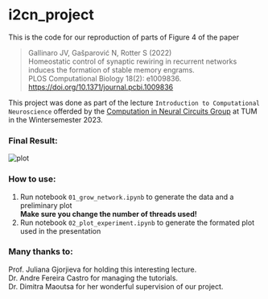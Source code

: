 # i2cn_project

This is the code for our reproduction of parts of Figure 4 of the paper 

> Gallinaro JV, Gašparović N, Rotter S (2022) <br>Homeostatic control of synaptic rewiring in recurrent networks induces the formation of stable memory engrams. <br>PLOS Computational Biology 18(2): e1009836. https://doi.org/10.1371/journal.pcbi.1009836

This project was done as part of the lecture ```Introduction to Computational Neuroscience``` offerded by the [Computation in Neural Circuits Group](https://www.mls.ls.tum.de/compneuro/home/) at TUM in the Wintersemester 2023.

### Final Result:

![plot](https://github.com/sebastianzister/i2cn_project/assets/81309130/f1c000af-6cfa-4a97-bf4e-e7459a9864c7)

### How to use:
<ol>
    <li> Run notebook <code>01_grow_network.ipynb</code>  to generate the data and a preliminary plot <br><strong>Make sure you change the number of threads used!</strong>
    <li> Run notebook <code>02_plot_experiment.ipynb</code> to generate the formated plot used in the presentation
</ol>

### Many thanks to:
Prof. Juliana Gjorjieva for holding this interesting lecture.<br>
Dr. Andre Fereira Castro for managing the tutorials.<br>
Dr. Dimitra Maoutsa for her wonderful supervision of our project.<br>
